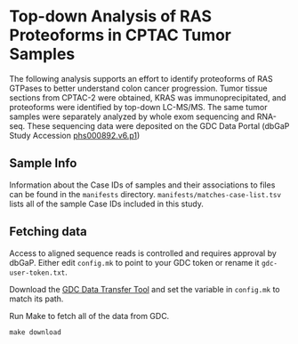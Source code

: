 # Top-down Analysis of RAS Proteoforms in CPTAC Tumor Samples

The following analysis supports an effort to identify proteoforms of RAS 
GTPases to better understand colon cancer progression. Tumor tissue sections
from CPTAC-2 were obtained, KRAS was immunoprecipitated, and proteoforms were
identified by top-down LC-MS/MS. The same tumor samples were separately
analyzed by whole exom sequencing and RNA-seq. These sequencing data were
deposited on the GDC Data Portal (dbGaP Study Accession
[phs000892.v6.p1](https://www.ncbi.nlm.nih.gov/projects/gap/cgi-bin/study.cgi?study_id=phs000892.v6.p1))

## Sample Info

Information about the Case IDs of samples and their associations to files can
be found in the `manifests` directory. `manifests/matches-case-list.tsv` lists
all of the sample Case IDs included in this study.

## Fetching data

Access to aligned sequence reads is controlled and requires approval by dbGaP.
Either edit `config.mk` to point to your GDC token or rename it
`gdc-user-token.txt`.

Download the [GDC Data Transfer Tool](https://gdc.cancer.gov/access-data/gdc-data-transfer-tool)
and set the variable in `config.mk` to match its path.

Run Make to fetch all of the data from GDC.
```
make download
```